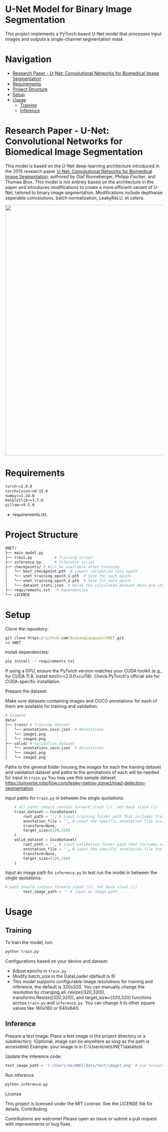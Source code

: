# U-Net Model for Binary Image Segmentation
This project implements a PyTorch based U-Net model that processes input images and outputs a single-channel segmentation mask



# Navigation
- [Research Paper - U-Net: Convolutional Networks for Biomedical Image Segmentation](#research-paper-u-net)
- [Requirements](#requirements)
- [Project Structure](#project-structure)
- [Setup](#setup)
- [Usage](#usage)
  - [Training](#training)
  - [Inference](#inference)


# Research Paper - U-Net: Convolutional Networks for Biomedical Image Segmentation <a id="research-paper-u-net"></a>
This model is based on the U-Net deep-learning architecture introduced in the 2015 research paper [U-Net: Convolutional Networks for Biomedical Image Segmentation](https://arxiv.org/abs/1505.04597), authored by Olaf Ronneberger, Philipp Fischer, and Thomas Brox. This model is not entirely based on the architecture in the paper and introduces modifications to create a more efficient variant of U-Net, tailored to binary image segmentation. Modifications include depthwise seperable convolutions, batch normalization, LeakyReLU, et cetera.

<p align="center">
<img src="https://i.postimg.cc/nhF6pvPn/Screenshot-2025-07-10-161302.png" width="800">
</p>

# Requirements

``` bash
torch>=2.0.0
torchvision>=0.15.0
numpy>=1.24.0
matplotlib>=3.7.0
pillow>=9.5.0
```

- requirements.txt.

# Project Structure

``` bash
UNET/
├── main_model.py
├── train.py          # Training script
├── inference.py      # Inference script
├── checkpoints/ # Will be available after training
│   └── best_checkpoint.pth  # Lowest validation loss epoch
│   └── unet_training_epoch_1.pth  # Save for each epoch
│   └── unet_training_epoch_2.pth  # Save for each epoch
│   └── dataset_stats.json  # Holds the calculated dataset mean and std for any dataset + best validation loss
├── requirements.txt   # Dependencies
└── LICENSE

```

# Setup

Clone the repository:
``` cmd
git clone https://github.com/buibaogianguyen/UNET.git
cd UNET
```


Install dependencies:
``` cmd
pip install -r requirements.txt
```
If using a GPU, ensure the PyTorch version matches your CUDA toolkit (e.g., for CUDA 11.8, install torch>=2.0.0+cu118). Check PyTorch's official site for CUDA-specific installation.


Prepare the dataset:

Make sure datasets containing images and COCO annotations for each of them are available for training and validation:
``` bash
# Example
data/
├── train/ # Training dataset
│   └── annotations.coco.json  # Annotations
│   └── image1.png
│   └── image2.png
├── valid/ # Validation dataset
│   └── annotations.coco.json  # Annotations
│   └── image1.png
│   └── image2.png
```
Paths to the general folder housing the images for each the training dataset and validation dataset and paths to the annotations of each will be needed for input in ```train.py```
You may use this sample dataset: https://universe.roboflow.com/lesley-natrop-zgywz/road-detection-segmentation



Input paths for ```train.py``` in between the single quotations:
``` python
    # all paths should contain forward slash (/), not back slash (\)
    train_dataset = CocoDataset(
        root_path = '', # input training folder path that includes training images and annotations
        annotation_file = '', # input the specific annotation file inside of the training folder path
        transform=None,
        target_size=(320,320)
    )
    valid_dataset = CocoDataset(
        root_path = '', # input validation folder path that includes validation images and annotations
        annotation_file = '', # input the specific annotation file inside of the validation folder path
        transform=None,
        target_size=(320,320)
    )
```
Input an image path for ```inference.py``` to test run the model in between the single quotations:
``` python
# path should contain forward slash (/), not back slash (/)
        test_image_path = '' # input an image path
```


# Usage
## Training
To train the model, run:

``` cmd
python train.py
```

Configurations based on your device and dataset:
- Adjust epochs in ```train.py```
- Modify batch_size in the DataLoader (default is 8)
- This model supports configurable image resolutions for training and inference, the default is 320x320. You can manually change the resolution by changing all .resize((320,320)), transforms.Resize((320,320)), and target_size=(320,320) functions across ```train.py``` and ```inference.py```. You can change it to other square values like 160x160 or 640x640. 

## Inference

Prepare a test image:
Place a test image in the project directory or a subdirectory. (Optional, image can be anywhere as long as the path is accessible)
Example: your image is in C:\Users\me\UNET\data\test

Update the inference code:
``` python
test_image_path = 'C:/Users/me/UNET/data/test/image1.png' # use forward slashes (/)
```

Run inference
``` cmd
python inference.py
```

License

This project is licensed under the MIT License. See the LICENSE file for details.
Contributing

Contributions are welcome! Please open an issue or submit a pull request with improvements or bug fixes.
